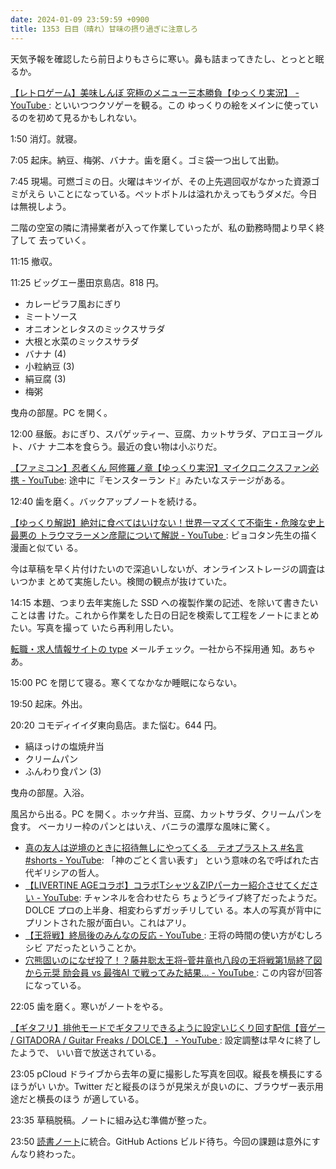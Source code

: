 ```yaml
---
date: 2024-01-09 23:59:59 +0900
title: 1353 日目（晴れ）甘味の摂り過ぎに注意しろ
---
```


天気予報を確認したら前日よりもさらに寒い。鼻も詰まってきたし、とっとと眠るか。

[【レトロゲーム】美味しんぼ 究極のメニュー三本勝負【ゆっくり実況】 - YouTube
](https://www.youtube.com/watch?v=1ZuX4q1DyiQ): といいつつクソゲーを観る。この
ゆっくりの絵をメインに使っているのを初めて見るかもしれない。

1:50 消灯。就寝。

7:05 起床。納豆、梅粥、バナナ。歯を磨く。ゴミ袋一つ出して出勤。

7:45 現場。可燃ゴミの日。火曜はキツイが、その上先週回収がなかった資源ゴミがえら
いことになっている。ペットボトルは溢れかえってもうダメだ。今日は無視しよう。

二階の空室の隣に清掃業者が入って作業していったが、私の勤務時間より早く終了して
去っていく。

11:15 撤収。

11:25 ビッグエー墨田京島店。818 円。

* カレーピラフ風おにぎり
* ミートソース
* オニオンとレタスのミックスサラダ
* 大根と水菜のミックスサラダ
* バナナ (4)
* 小粒納豆 (3)
* 絹豆腐 (3)
* 梅粥

曳舟の部屋。PC を開く。

12:00 昼飯。おにぎり、スパゲッティー、豆腐、カットサラダ、アロエヨーグルト、バナ
ナ二本を食らう。最近の食い物は小ぶりだ。

[【ファミコン】忍者くん 阿修羅ノ章【ゆっくり実況】マイクロニクスファン必携 -
YouTube](https://www.youtube.com/watch?v=y8-2zwFJ14k): 途中に『モンスターラン
ド』みたいなステージがある。

12:40 歯を磨く。バックアップノートを続ける。

[【ゆっくり解説】絶対に食べてはいけない！世界一マズくて不衛生・危険な史上最悪の
トラウマラーメン彦龍について解説 - YouTube
](https://www.youtube.com/watch?v=48gQSRumaZE): ピョコタン先生の描く漫画と似てい
る。

今は草稿を早く片付けたいので深追いしないが、オンラインストレージの調査はいつかま
とめて実施したい。検閲の観点が抜けていた。

14:15 本題、つまり去年実施した SSD への複製作業の記述、を除いて書きたいことは書
けた。これから作業をした日の日記を検索して工程をノートにまとめたい。写真を撮って
いたら再利用したい。

[転職・求人情報サイトの type](https://type.jp/) メールチェック。一社から不採用通
知。あちゃあ。

15:00 PC を閉じて寝る。寒くてなかなか睡眠にならない。

19:50 起床。外出。

20:20 コモディイイダ東向島店。また悩む。644 円。

* 縞ほっけの塩焼弁当
* クリームパン
* ふんわり食パン (3)

曳舟の部屋。入浴。

風呂から出る。PC を開く。ホッケ弁当、豆腐、カットサラダ、クリームパンを食す。
ベーカリー枠のパンとはいえ、バニラの濃厚な風味に驚く。

* [真の友人は逆境のときに招待無しにやってくる　テオプラストス #名言 #shorts -
  YouTube](https://www.youtube.com/watch?v=bmOjakz0WEo): 「神のごとく言い表す」
  という意味の名で呼ばれた古代ギリシアの哲人。
* [【LIVERTINE AGEコラボ】コラボTシャツ＆ZIPパーカー紹介させてください -
  YouTube](https://www.youtube.com/watch?v=vd4lAGmmXrw): チャンネルを合わせたら
  ちょうどライブ終了だったようだ。DOLCE プロの上半身、相変わらずガッチリしてい
  る。本人の写真が背中にプリントされた服が面白い。これはアリ。
* [【王将戦】終局後のみんなの反応 - YouTube
  ](https://www.youtube.com/watch?v=PyQWiTZG1GE): 王将の時間の使い方がむしろシビ
  アだったということか。
* [穴熊固いのになぜ投了！？藤井聡太王将ｰ菅井竜也八段の王将戦第1局終了図から元奨
  励会員 vs 最強AI で戦ってみた結果… - YouTube
  ](https://www.youtube.com/watch?v=dUCvAPP6maE): この内容が回答になっている。

22:05 歯を磨く。寒いがノートをやる。

[【ギタフリ】排他モードでギタフリできるように設定いじくり回す配信【音ゲー /
GITADORA / Guitar Freaks / DOLCE.】 - YouTube
](https://www.youtube.com/watch?v=dI2S3oCbnWw): 設定調整は早々に終了したようで、
いい音で放送されている。

23:05 pCloud ドライブから去年の夏に撮影した写真を回収。縦長を横長にするほうがい
いか。Twitter だと縦長のほうが見栄えが良いのに、ブラウザー表示用途だと横長のほう
が適している。

23:35 草稿脱稿。ノートに組み込む準備が整った。

23:50 [読書ノート][note]に統合。GitHub Actions ビルド待ち。今回の課題は意外にす
んなり終わった。

[note]: https://showa-yojyo.github.io/notebook/
